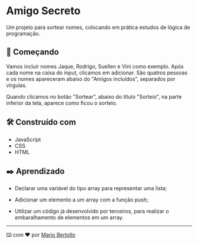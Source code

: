 # Amigo Secreto

Um projeto para sortear nomes, colocando em prática estudos de lógica de programação. 

## 🚀 Começando

Vamos incluir nomes Jaque, Rodrigo, Suellen e Vini como exemplo. Após cada nome na caixa do input, clicamos em adicionar. São quatros pessoas e os nomes apareceram abaixo do "Amigos incluídos", separados por vírgulas.

Quando clicamos no botão "Sortear", abaixo do título "Sorteio", na parte inferior da tela, aparece como ficou o sorteio.

## 🛠️ Construído com

* JavaScript
* CSS
* HTML

## ✒️ Aprendizado

* Declarar uma variável do tipo array para representar uma lista;

* Adicionar um elemento a um array com a função push;

* Utilizar um código já desenvolvido por terceiros, para realizar o embaralhamento de elementos em um array.

---
⌨️ com ❤️ por [Mario Bertollo](https://github.com/MarioAndre1)
